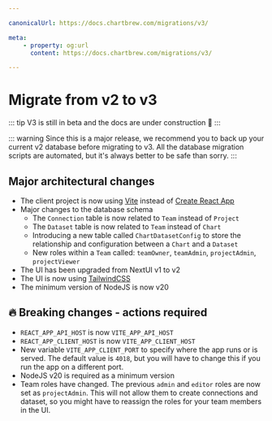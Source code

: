 ```yaml
---

canonicalUrl: https://docs.chartbrew.com/migrations/v3/

meta: 
    - property: og:url
      content: https://docs.chartbrew.com/migrations/v3/

---
```


# Migrate from v2 to v3

::: tip
V3 is still in beta and the docs are under construction :construction:
:::

::: warning
Since this is a major release, we recommend you to back up your current v2 database before migrating to v3. All the database migration scripts are automated, but it's always better to be safe than sorry.
:::

## Major architectural changes

- The client project is now using [Vite](https://vitejs.dev/) instead of [Create React App](https://create-react-app.dev/)
- Major changes to the database schema
  - The `Connection` table is now related to `Team` instead of `Project`
  - The `Dataset` table is now related to `Team` instead of `Chart`
  - Introducing a new table called `ChartDatasetConfig` to store the relationship and configuration between a `Chart` and a `Dataset`
  - New roles within a `Team` called: `teamOwner`, `teamAdmin`, `projectAdmin`, `projectViewer`
- The UI has been upgraded from NextUI v1 to v2
- The UI is now using [TailwindCSS](https://tailwindcss.com/)
- The minimum version of NodeJS is now v20

## :fire: Breaking changes - actions required

- `REACT_APP_API_HOST` is now `VITE_APP_API_HOST`
- `REACT_APP_CLIENT_HOST` is now `VITE_APP_CLIENT_HOST`
- New variable `VITE_APP_CLIENT_PORT` to specify where the app runs or is served. The default value is `4018`, but you will have to change this if you run the app on a different port.
- NodeJS v20 is required as a minimum version
- Team roles have changed. The previous `admin` and `editor` roles are now set as `projectAdmin`. This will not allow them to create connections and dataset, so you might have to reassign the roles for your team members in the UI.